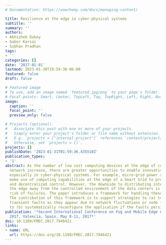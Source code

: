 ```yaml
---
# Documentation: https://wowchemy.com/docs/managing-content/

title: Resilience at the edge in cyber-physical systems
subtitle: ''
summary: ''
authors:
- Abhishek Dubey
- Gabor Karsai
- Subhav Pradhan
tags:
- ''
categories: []
date: '2017-01-01'
lastmod: 2023-01-30T19:59:36-06:00
featured: false
draft: false

# Featured image
# To use, add an image named `featured.jpg/png` to your page's folder.
# Focal points: Smart, Center, TopLeft, Top, TopRight, Left, Right, BottomLeft, Bottom, BottomRight.
image:
  caption: ''
  focal_point: ''
  preview_only: false

# Projects (optional).
#   Associate this post with one or more of your projects.
#   Simply enter your project's folder or file name without extension.
#   E.g. `projects = ["internal-project"]` references `content/project/deep-learning/index.md`.
#   Otherwise, set `projects = []`.
projects: []
publishDate: '2023-01-31T01:59:36.435510Z'
publication_types:
- '1'
abstract: As the number of low cost computing devices at the edge of communication
  network increase, there are greater opportunities to enable innovative capabilities,
  especially in cyber-physical systems. For example, micro-grid power systems can
  make use of computing capabilities at the edge of a Smart Grid to provide more robust
  and decentralized control. However, the downside to distributing intelligence to
  the edge away from the controlled environment of the data centers is the increased
  risk of failures. The paper introduces a framework for handling these challenges.
  The contribution of this framework is to support strategies to (a) tolerate the
  transient faults as they appear due to network fluctuations or node failures, and
  to (b) systematically reconfigure the application if the faults persist.
publication: '*Second International Conference on Fog and Mobile Edge Computing, FMEC
  2017, Valencia, Spain, May 8-11, 2017*'
doi: 10.1109/FMEC.2017.7946421
links:
- name: URL
  url: https://doi.org/10.1109/FMEC.2017.7946421
---
```

